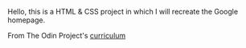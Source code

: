 Hello, this is a HTML & CSS project in which I will recreate the Google homepage.

From The Odin Project's [curriculum](http://www.theodinproject.com/courses/web-development-101/lessons/html-css)
